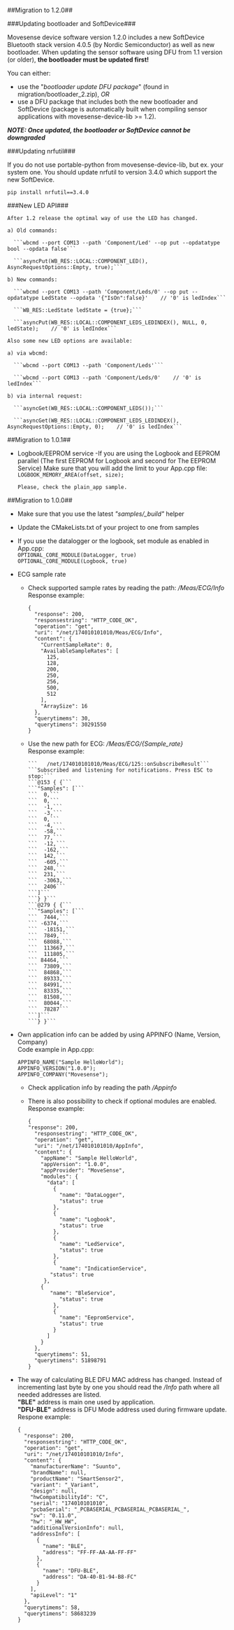 ##Migration to 1.2.0##  

###Updating bootloader and SoftDevice###  

Movesense device software version 1.2.0 includes a new SoftDevice Bluetooth stack version 4.0.5 (by Nordic Semiconductor) as well as new bootloader. When updating the sensor software using DFU from 1.1 version (or older), **the bootloader must be updated first!**  

You can either:  

- use the "*bootloader update DFU package*" (found in migration/bootloader_2.zip), *OR*  
- use a DFU package that includes both the new bootloader and SoftDevice (package is automatically built when compiling sensor applications with movesense-device-lib >= 1.2).

***NOTE: Once updated, the bootloader or SoftDevice cannot be downgraded***  

###Updating nrfutil###  

  If you do not use portable-python from movesense-device-lib, but ex. your system one. You should update nrfutil to version 3.4.0 which support the new SoftDevice.
  
  ```pip install nrfutil==3.4.0```

###New LED API###  

    After 1.2 release the optimal way of use the LED has changed.

    a) Old commands:

      ```wbcmd --port COM13 --path 'Component/Led' --op put --opdatatype bool --opdata false```

      ```asyncPut(WB_RES::LOCAL::COMPONENT_LED(), AsyncRequestOptions::Empty, true);```

    b) New commands: 
	
      ```wbcmd --port COM13 --path 'Component/Leds/0' --op put --opdatatype LedState --opdata '{"IsOn":false}'    // '0' is ledIndex```
	  
      ```WB_RES::LedState ledState = {true};```

      ```asyncPut(WB_RES::LOCAL::COMPONENT_LEDS_LEDINDEX(), NULL, 0, ledState);    // '0' is ledIndex```

    Also some new LED options are available:
	
    a) via wbcmd:
	
      ```wbcmd --port COM13 --path 'Component/Leds'```
	  
      ```wbcmd --port COM13 --path 'Component/Leds/0'    // '0' is ledIndex```

    b) via internal request: 
	
      ```asyncGet(WB_RES::LOCAL::COMPONENT_LEDS());```
	  
      ```asyncGet(WB_RES::LOCAL::COMPONENT_LEDS_LEDINDEX(), AsyncRequestOptions::Empty, 0);    // '0' is ledIndex```

##Migration to 1.0.1##

- Logbook/EEPROM service
    -If you are using the Logbook and EEPROM parallel (The first EEPROM for Logbook and second for The EEPROM Service)
      Make sure that you will add the limit to your App.cpp file:
```LOGBOOK_MEMORY_AREA(offset, size);```

      Please, check the plain_app sample.

##Migration to 1.0.0##

- Make sure that you use the latest *"samples/_build"* helper

- Update the CMakeLists.txt of your project to one from samples

- If you use the datalogger or the logbook, set module as enabled in App.cpp:  
```OPTIONAL_CORE_MODULE(DataLogger, true)```  
```OPTIONAL_CORE_MODULE(Logbook, true)```

- ECG sample rate
    - Check supported sample rates by reading the path: */Meas/ECG/Info*  
	   Response example:

     
		```{```    
		```  "response": 200,```  
		```  "responsestring": "HTTP_CODE_OK",```  
		```  "operation": "get",```  
		```  "uri": "/net/174010101010/Meas/ECG/Info",```  
		```  "content": {```  
		```    "CurrentSampleRate": 0,```  
		```    "AvailableSampleRates": [```  
		```      125,```  
		```      128,```  
		```      200,```  
		```      250,```  
		```      256,```  
		```      500,```  
		```      512```  
		```    ],```  
		```    "ArraySize": 16```  
		```  },```  
		```  "querytimems": 30,```  
		```  "querytimens": 30291550```  
		```}```  

    - Use the new path for ECG: */Meas/ECG/{Sample_rate}*  
	  Response example:

		  ```   /net/174010101010/Meas/ECG/125::onSubscribeResult```  
		  ```Subscribed and listening for notifications. Press ESC to stop:```  
		  ```@153 { {```  
		  ```"Samples": [```  
		  ```  0,```  
		  ```  0,```  
		  ```  -1,```  
		  ```  -3,```  
		  ```  0,```  
		  ```  -4,```  
		  ```  -58,```  
		  ```  77,```  
		  ```  -12,```  
		  ```  -162,```  
		  ```  142,```  
		  ```  -605,```  
		  ```  248,```  
		  ```  231,```  
		  ```  -3063,```  
		  ```  2406```  
		  ```]```  
		  ```} }```  
		  ```@279 { {```  
		  ```"Samples": [```  
		  ```  7444,```  
		  ``` -6374,```  
		  ```  -18151,```  
		  ```  7849,```  
		  ```  68088,```  
		  ```  113667,```  
		  ```  111805,```  
		  ``` 84464,```  
		  ```  73809,```  
		  ```  84868,```  
		  ```  89333,```  
		  ```  84991,```  
		  ```  83335,```  
		  ```  81508,```  
		  ```  80044,```  
		  ```  78287```  
		  ```]```  
		  ```} }```  

	
- Own application info can be added by using APPINFO (Name, Version, Company)  
  Code example in App.cpp:

    ```APPINFO_NAME("Sample HelloWorld");```  
    ```APPINFO_VERSION("1.0.0");```  
    ```APPINFO_COMPANY("Movesense");```  

    - Check application info by reading the path */Appinfo*  
    - There is also possibility to check if optional modules are enabled.  
	Response example:  


        ```{```  
    	```"response": 200,```  
    	```  "responsestring": "HTTP_CODE_OK",```  
    	```  "operation": "get",```  
    	```  "uri": "/net/174010101010/AppInfo",```  
    	```  "content": {```  
    	```    "appName": "Sample HelloWorld",```  
    	```    "appVersion": "1.0.0",```  
    	```    "appProvider": "MoveSense",```  
    	```    "modules": {```  
    	```      "data": [```  
    	```        {```  
    	```          "name": "DataLogger",```  
    	```          "status": true```  
    	```        },```  
    	```        {```  
    	```          "name": "Logbook",```  
    	```          "status": true```  
    	```        },```  
    	```        {```  
    	```          "name": "LedService",```  
    	```          "status": true```  
    	```        },```  
    	```        {```  
    	```          "name": "IndicationService",```  
    	```       "status": true```  
    	```     },```  
    	```    {```  
    	```       "name": "BleService",```  
    	```          "status": true```  
    	```        },```  
    	```        {```  
    	```          "name": "EepromService",```  
    	```          "status": true```  
    	```        }```  
    	```      ]```  
    	```    }```  
    	```  },```  
   	    ```  "querytimems": 51,```  
	    ```  "querytimens": 51898791```  
	    ```}```  
	
- The way of calculating BLE DFU MAC address has changed. Instead of incrementing last byte by one you should read the */Info* path where all needed addresses are listed.  
**"BLE"** address is main one used by application.  
**"DFU-BLE"** address is DFU Mode address used during firmware update.  
Respone example:


	```{```  
	```  "response": 200,```  
	```  "responsestring": "HTTP_CODE_OK",```  
	```  "operation": "get",```  
	```  "uri": "/net/174010101010/Info",```  
	```  "content": {```  
	```    "manufacturerName": "Suunto",```  
	```    "brandName": null,```  
	```    "productName": "SmartSensor2",```  
	```    "variant": "_Variant",```  
	```    "design": null,```  
	```    "hwCompatibilityId": "C",```  
	```    "serial": "174010101010",```  
	```    "pcbaSerial": "_PCBASERIAL_PCBASERIAL_PCBASERIAL_",```  
	```    "sw": "0.11.0",```  
	```    "hw": "_HW_HW",```  
	```    "additionalVersionInfo": null,```  
	```    "addressInfo": [```  
	```      {```  
	```        "name": "BLE",```  
	```        "address": "FF-FF-AA-AA-FF-FF"```  
	```      },```  
	```      {```  
	```        "name": "DFU-BLE",```  
	```        "address": "DA-40-B1-94-B8-FC"```  
	```      }```  
	```    ],```  
	```    "apiLevel": "1"```  
	```  },```  
	```  "querytimems": 58,```  
	```  "querytimens": 58683239```  
	```}```  
